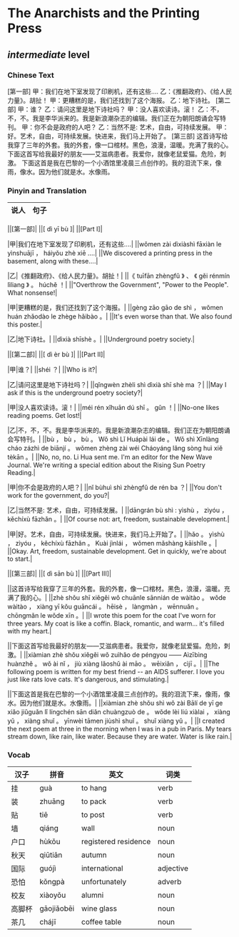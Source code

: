# The Anarchists and the Printing Press
## *intermediate* level

### Chinese Text
[第一部]
甲：我们在地下室发现了印刷机，还有这些....
乙：《推翻政府》、《给人民力量》。胡扯！
甲：更糟糕的是，我们还找到了这个海报。
乙：地下诗社。
[第二部]
甲：谁？
乙：请问这里是地下诗社吗？
甲：没人喜欢读诗。滚！
乙：不，不，不。我是李华派来的。我是新浪潮杂志的编辑。我们正在为朝阳朗诵会写特刊。
甲：你不会是政府的人吧？
乙：当然不是: 艺术，自由，可持续发展。
甲：好。艺术，自由，可持续发展。快进来，我们马上开始了。
[第三部]
这首诗写给我穿了三年的外套。我的外套，像一口棺材。黑色，浪漫，温暖。充满了我的心。
下面这首写给我最好的朋友——艾滋病患者。我爱你，就像老鼠爱猫。危险，刺激。
下面这首是我在巴黎的一个小酒馆里凌晨三点创作的。我的泪流下来，像雨，像水。因为他们就是水。水像雨。

### Pinyin and Translation
|说人|句子|
|----|----|

||[第一部]|
||[ dì  yī bù ]|
||[Part I]|

|甲|我们在地下室发现了印刷机，还有这些....|
||wǒmen zài dìxiàshì fāxiàn le yìnshuājī ， háiyǒu zhè xiē ....|
||We discovered a printing press in the basement, along with these....|

|乙|《推翻政府》、《给人民力量》。胡扯！|
||《 tuīfān zhèngfǔ 》 、 《 gěi rénmín lìliang 》 。 húchě ！|
||"Overthrow the Government", "Power to the People". What nonsense!|

|甲|更糟糕的是，我们还找到了这个海报。|
||gèng zāo  gāo de shì ， wǒmen huán zhǎodào le zhège hǎibào 。|
||It's even worse than that. We also found this poster.|

|乙|地下诗社。|
||dìxià shīshè 。|
||Underground poetry society.|

||[第二部]|
||[ dì  èr bù ]|
||[Part II]|

|甲|谁？|
||shéi ？|
||Who is it?|

|乙|请问这里是地下诗社吗？|
||qǐngwèn zhèli shì dìxià shī shè ma ？|
||May I ask if this is the underground poetry society?|

|甲|没人喜欢读诗。滚！|
||méi rén xǐhuān dú shī 。 gǔn ！|
||No-one likes reading poems. Get lost!|

|乙|不，不，不。我是李华派来的。我是新浪潮杂志的编辑。我们正在为朝阳朗诵会写特刊。|
||bù ， bù ， bù 。 Wǒ shì Lǐ Huápài lái de 。 Wǒ shì Xīnlàng cháo zázhì de biānjí 。 wǒmen zhèng  zài wéi Cháoyáng lǎng  sòng huì xiě tèkān 。|
||No, no, no. Li Hua sent me. I'm an editor for the New Wave Journal. We're writing a special edition about the Rising Sun Poetry Reading.|

|甲|你不会是政府的人吧？|
||nǐ bùhuì shì zhèngfǔ de rén ba ？|
||You don't work for the government, do you?|

|乙|当然不是: 艺术，自由，可持续发展。|
||dāngrán bù shì :  yìshù ， zìyóu ， kěchíxù fāzhǎn 。|
||Of course not: art, freedom, sustainable development.|

|甲|好。艺术，自由，可持续发展。快进来，我们马上开始了。|
||hǎo 。 yìshù ， zìyóu ， kěchíxù fāzhǎn 。 Kuài jìnlái ， wǒmen mǎshàng kāishǐle 。|
||Okay. Art, freedom, sustainable development. Get in quickly, we're about to start.|

||[第三部]|
||[ dì  sān bù ]|
||[Part III]|

||这首诗写给我穿了三年的外套。我的外套，像一口棺材。黑色，浪漫，温暖。充满了我的心。|
||zhè shǒu shī xiěgěi wǒ chuānle sānnián de wàitào 。 wǒde wàitào ， xiàng yī kǒu guāncái 。 hēisè ， làngmàn ， wēnnuǎn 。 chōngmǎn le wǒde xīn 。|
||I wrote this poem for the coat I've worn for three years. My coat is like a coffin. Black, romantic, and warm... it's filled with my heart.|

||下面这首写给我最好的朋友——艾滋病患者。我爱你，就像老鼠爱猫。危险，刺激。|
||xiàmian zhè shǒu xiěgěi wǒ zuìhǎo de péngyou —— Aìzībìng huànzhě 。 wǒ ài nǐ ， jiù xiàng lǎoshǔ ài māo 。 wēixiǎn ， cìjī 。|
||The following poem is written for my best friend -- an AIDS sufferer. I love you just like rats love cats. It's dangerous, and stimulating.|

||下面这首是我在巴黎的一个小酒馆里凌晨三点创作的。我的泪流下来，像雨，像水。因为他们就是水。水像雨。|
||xiàmian zhè shǒu shì wǒ zài Bālí de yī ge xiǎo jiǔguǎn lǐ língchén sān diǎn chuàngzuò de 。 wǒde lèi liú  xiàlai ， xiàng yǔ ， xiàng shuǐ 。 yīnwèi tāmen jiùshì shuǐ 。 shuǐ xiàng yǔ 。|
||I created the next poem at three in the morning when I was in a pub in Paris. My tears stream down, like rain, like water. Because they are water. Water is like rain.|
### Vocab
|汉子|拼音|英文|词类|
|----|----|----|----|
|挂|guà|to hang|verb|
|装|zhuāng|to pack|verb|
|贴|tiē|to post|verb|
|墙|qiáng|wall|noun|
|户口|hùkǒu|registered residence|noun|
|秋天|qiūtiān|autumn|noun|
|国际|guójì|international|adjective|
|恐怕|kǒngpà|unfortunately|adverb|
|校友|xiàoyǒu|alumni|noun|
|高脚杯|gāojiǎobēi|wine glass|noun|
|茶几|chájī|coffee table|noun|